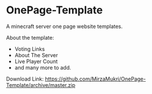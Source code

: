 # OnePage-Template
A minecraft server one page website templates.

About the template:
- Voting Links
- About The Server
- Live Player Count
- and many more to add.

Download Link: https://github.com/MirzaMukri/OnePage-Template/archive/master.zip
